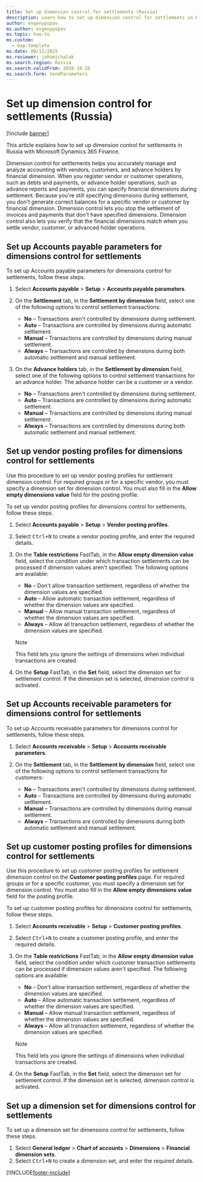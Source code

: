 ```yaml
---
title: Set up dimension control for settlements (Russia)
description: Learn how to set up dimension control for settlements in Russia with Microsoft Dynamics 365 Finance.
author: evgenypopov
ms.author: evgenypopov
ms.topic: how-to
ms.custom: 
  - bap-template
ms.date: 09/12/2025
ms.reviewer: johnmichalak
ms.search.region: Russia
ms.search.validFrom: 2018-10-28
ms.search.form: VendParameters
---
```


# Set up dimension control for settlements (Russia)

[!include [banner](../../includes/banner.md)]

This article explains how to set up dimension control for settlements in Russia with Microsoft Dynamics 365 Finance.

Dimension control for settlements helps you accurately manage and analyze accounting with vendors, customers, and advance holders by financial dimension. When you register vendor or customer operations, such as debts and payments, or advance holder operations, such as advance reports and payments, you can specify financial dimensions during settlement. Because you're still specifying dimensions during settlement, you don't generate correct balances for a specific vendor or customer by financial dimension. Dimension control lets you stop the settlement of invoices and payments that don't have specified dimensions. Dimension control also lets you verify that the financial dimensions match when you settle vendor, customer, or advanced holder operations.

## Set up Accounts payable parameters for dimensions control for settlements

To set up Accounts payable parameters for dimensions control for settlements, follow these steps.

1. Select **Accounts payable** \> **Setup** \> **Accounts payable parameters**.
1. On the **Settlement** tab, in the **Settlement by dimension** field, select one of the following options to control settlement transactions:

    - **No** – Transactions aren't controlled by dimensions during settlement.
    - **Auto** – Transactions are controlled by dimensions during automatic settlement.
    - **Manual** – Transactions are controlled by dimensions during manual settlement.
    - **Always** – Transactions are controlled by dimensions during both automatic settlement and manual settlement.

1. On the **Advance holders** tab, in the **Settlement by dimension** field, select one of the following options to control settlement transactions for an advance holder. The advance holder can be a customer or a vendor.

    - **No** – Transactions aren't controlled by dimensions during settlement.
    - **Auto** – Transactions are controlled by dimensions during automatic settlement.
    - **Manual** – Transactions are controlled by dimensions during manual settlement.
    - **Always** – Transactions are controlled by dimensions during both automatic settlement and manual settlement.

## Set up vendor posting profiles for dimensions control for settlements

Use this procedure to set up vendor posting profiles for settlement dimension control. For required groups or for a specific vendor, you must specify a dimension set for dimension control. You must also fill in the **Allow empty dimensions value** field for the posting profile.

To set up vendor posting profiles for dimensions control for settlements, follow these steps.

1. Select **Accounts payable** \> **Setup** \> **Vendor posting profiles**.
1. Select <kbd>Ctrl+N</kbd> to create a vendor posting profile, and enter the required details.
1. On the **Table restrictions** FastTab, in the **Allow empty dimension value** field, select the condition under which transaction settlements can be processed if dimension values aren't specified. The following options are available:

    - **No** – Don't allow transaction settlement, regardless of whether the dimension values are specified.
    - **Auto** – Allow automatic transaction settlement, regardless of whether the dimension values are specified.
    - **Manual** – Allow manual transaction settlement, regardless of whether the dimension values are specified.
    - **Always** – Allow all transaction settlement, regardless of whether the dimension values are specified.

    > [!NOTE]
    > This field lets you ignore the settings of dimensions when individual transactions are created.

1. On the **Setup** FastTab, in the **Set** field, select the dimension set for settlement control. If the dimension set is selected, dimension control is activated.

## Set up Accounts receivable parameters for dimensions control for settlements

To set up Accounts receivable parameters for dimensions control for settlements, follow these steps.

1. Select **Accounts receivable** \> **Setup** \> **Accounts receivable parameters**.
1. On the **Settlement** tab, in the **Settlement by dimension** field, select one of the following options to control settlement transactions for customers:

    - **No** – Transactions aren't controlled by dimensions during settlement.
    - **Auto** – Transactions are controlled by dimensions during automatic settlement.
    - **Manual** – Transactions are controlled by dimensions during manual settlement.
    - **Always** – Transactions are controlled by dimensions during both automatic settlement and manual settlement.

## Set up customer posting profiles for dimensions control for settlements

Use this procedure to set up customer posting profiles for settlement dimension control on the **Customer posting profiles** page. For required groups or for a specific customer, you must specify a dimension set for dimension control. You must also fill in the **Allow empty dimensions value** field for the posting profile.

To set up customer posting profiles for dimensions control for settlements, follow these steps.

1. Select **Accounts receivable** \> **Setup** \> **Customer posting profiles**.
1. Select <kbd>Ctrl+N</kbd> to create a customer posting profile, and enter the required details.
1. On the **Table restrictions** FastTab, in the **Allow empty dimension value** field, select the condition under which customer transaction settlements can be processed if dimension values aren't specified. The following options are available:

    - **No** – Don't allow transaction settlement, regardless of whether the dimension values are specified.
    - **Auto** – Allow automatic transaction settlement, regardless of whether the dimension values are specified.
    - **Manual** – Allow manual transaction settlement, regardless of whether the dimension values are specified.
    - **Always** – Allow all transaction settlement, regardless of whether the dimension values are specified.

    > [!NOTE]
    > This field lets you ignore the settings of dimensions when individual transactions are created.

1. On the **Setup** FastTab, in the **Set** field, select the dimension set for settlement control. If the dimension set is selected, dimension control is activated.

## Set up a dimension set for dimensions control for settlements

To set up a dimension set for dimensions control for settlements, follow these steps.

1. Select **General ledger** \> **Chart of accounts** \> **Dimensions** \> **Financial dimension sets**.
1. Select <kbd>Ctrl+N</kbd> to create a dimension set, and enter the required details.


[!INCLUDE[footer-include](../../../includes/footer-banner.md)]
